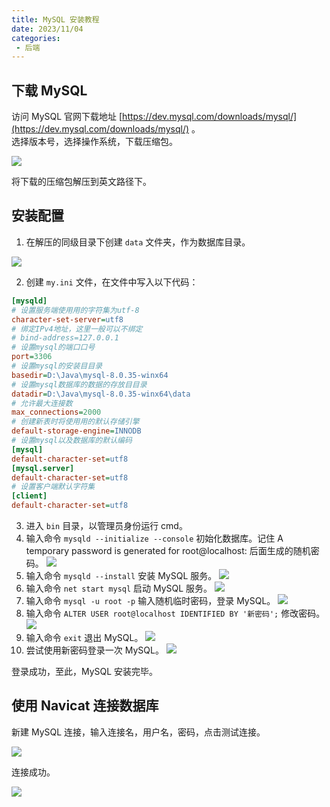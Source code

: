 ```yaml
---
title: MySQL 安装教程
date: 2023/11/04
categories:
 - 后端
---
```


## 下载 MySQL

访问 MySQL 官网下载地址 [https://dev.mysql.com/downloads/mysql/](https://dev.mysql.com/downloads/mysql/) 。
<br>
选择版本号，选择操作系统，下载压缩包。

![](/imgs/blogs/backend/mysqlinstall/download_mysql.png)

将下载的压缩包解压到英文路径下。

## 安装配置

1. 在解压的同级目录下创建 `data` 文件夹，作为数据库目录。

![](/imgs/blogs/backend/mysqlinstall/createdir.png)

2. 创建 `my.ini` 文件，在文件中写入以下代码：

```ini
[mysqld]
# 设置服务端使⽤用的字符集为utf-8
character-set-server=utf8
# 绑定IPv4地址，这里一般可以不绑定
# bind-address=127.0.0.1
# 设置mysql的端⼝口号
port=3306
# 设置mysql的安装⽬目录
basedir=D:\Java\mysql-8.0.35-winx64
# 设置mysql数据库的数据的存放⽬目录
datadir=D:\Java\mysql-8.0.35-winx64\data
# 允许最大连接数
max_connections=2000
# 创建新表时将使⽤用的默认存储引擎
default-storage-engine=INNODB
# 设置mysql以及数据库的默认编码
[mysql]
default-character-set=utf8
[mysql.server]
default-character-set=utf8
# 设置客户端默认字符集
[client]
default-character-set=utf8
```

3. 进入 `bin` 目录，以管理员身份运行 cmd。
4. 输入命令 `mysqld --initialize --console` 初始化数据库。记住 A temporary password is generated for root@localhost: 后面生成的随机密码。
![](/imgs/blogs/backend/mysqlinstall/initialize.png)
5. 输入命令 `mysqld --install` 安装 MySQL 服务。
![](/imgs/blogs/backend/mysqlinstall/install.png)
6. 输入命令 `net start mysql` 启动 MySQL 服务。
![](/imgs/blogs/backend/mysqlinstall/start.png)
7. 输入命令 `mysql -u root -p` 输入随机临时密码，登录 MySQL。
![](/imgs/blogs/backend/mysqlinstall/login.png)
8. 输入命令 `ALTER USER root@localhost IDENTIFIED BY '新密码';` 修改密码。
![](/imgs/blogs/backend/mysqlinstall/alter.png)
9. 输入命令 `exit` 退出 MySQL。
![](/imgs/blogs/backend/mysqlinstall/exit.png)
10. 尝试使用新密码登录一次 MySQL。
![](/imgs/blogs/backend/mysqlinstall/newpwd.png)

登录成功，至此，MySQL 安装完毕。

## 使用 Navicat 连接数据库

新建 MySQL 连接，输入连接名，用户名，密码，点击测试连接。

![](/imgs/blogs/backend/mysqlinstall/connect.png)

连接成功。

![](/imgs/blogs/backend/mysqlinstall/success.png)